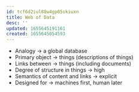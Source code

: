 ```yaml
---
id: tcf6d2iul88w4gp05skiuxn
title: Web of Data
desc: ''
updated: 1655645191161
created: 1655645054593
---
```

- Analogy &rarr; a global database
- Primary object &rarr; things (descriptions of things)
- Links between &rarr; things (including documents)
- Degree of structure in things &rarr; high
- Semantics of content and links &rarr; explicit
- Designed for &rarr; machines first, human later
